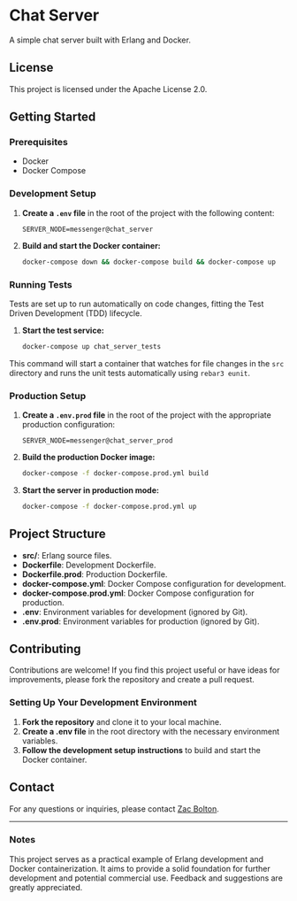 # Chat Server

A simple chat server built with Erlang and Docker.

## License

This project is licensed under the Apache License 2.0.

## Getting Started

### Prerequisites

- Docker
- Docker Compose

### Development Setup

1. **Create a `.env` file** in the root of the project with the following
   content:

   ```plaintext
   SERVER_NODE=messenger@chat_server
   ```

2. **Build and start the Docker container:**

   ```sh
   docker-compose down && docker-compose build && docker-compose up
   ```

### Running Tests

Tests are set up to run automatically on code changes, fitting the Test Driven
Development (TDD) lifecycle.

1. **Start the test service:**

   ```sh
   docker-compose up chat_server_tests
   ```

This command will start a container that watches for file changes in the `src`
directory and runs the unit tests automatically using `rebar3 eunit`.

### Production Setup

1. **Create a `.env.prod` file** in the root of the project with the appropriate
   production configuration:

   ```plaintext
   SERVER_NODE=messenger@chat_server_prod
   ```

2. **Build the production Docker image:**

   ```sh
   docker-compose -f docker-compose.prod.yml build
   ```

3. **Start the server in production mode:**

   ```sh
   docker-compose -f docker-compose.prod.yml up
   ```

## Project Structure

- **src/**: Erlang source files.
- **Dockerfile**: Development Dockerfile.
- **Dockerfile.prod**: Production Dockerfile.
- **docker-compose.yml**: Docker Compose configuration for development.
- **docker-compose.prod.yml**: Docker Compose configuration for production.
- **.env**: Environment variables for development (ignored by Git).
- **.env.prod**: Environment variables for production (ignored by Git).

## Contributing

Contributions are welcome! If you find this project useful or have ideas for
improvements, please fork the repository and create a pull request.

### Setting Up Your Development Environment

1. **Fork the repository** and clone it to your local machine.
2. **Create a .env file** in the root directory with the necessary environment
   variables.
3. **Follow the development setup instructions** to build and start the
   Docker container.

## Contact

For any questions or inquiries, please contact [Zac Bolton](mailto:zacbolton2129@gmail.com).

---

### Notes

This project serves as a practical example of Erlang development and Docker
containerization. It aims to provide a solid foundation for further development
and potential commercial use. Feedback and suggestions are greatly appreciated.
